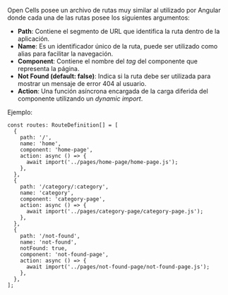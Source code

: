 Open Cells posee un archivo de rutas muy similar al utilizado por Angular donde cada una de las rutas posee los siguientes argumentos:

- **Path**: Contiene el segmento de URL que identifica la ruta dentro de la aplicación.
- **Name**: Es un identificador único de la ruta, puede ser utilizado como alias para facilitar la navegación.
- **Component**: Contiene el nombre del *tag* del componente que representa la página.
- **Not Found (default: false)**: Indica si la ruta debe ser utilizada para mostrar un mensaje de error 404 al usuario.
- **Action**: Una función asíncrona encargada de la carga diferida del componente utilizando un *dynamic import*.

Ejemplo:

```
const routes: RouteDefinition[] = [
  {
    path: '/',
    name: 'home',
    component: 'home-page',
    action: async () => {
      await import('../pages/home-page/home-page.js');
    },
  },
  {
    path: '/category/:category',
    name: 'category',
    component: 'category-page',
    action: async () => {
      await import('../pages/category-page/category-page.js');
    },
  },
  {
    path: '/not-found',
    name: 'not-found',
    notFound: true,
    component: 'not-found-page',
    action: async () => {
      await import('../pages/not-found-page/not-found-page.js');
    },
  },
];
```